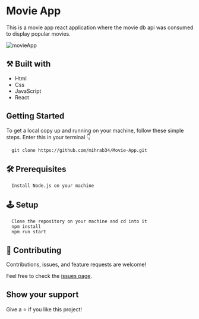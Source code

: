 # Movie App

This is a movie app react application where the movie db api was consumed to display popular movies.

![movieApp](https://user-images.githubusercontent.com/35562131/165871295-1bc6a722-39d3-4c0e-8487-6c48c0a29122.png)

## ⚒️  Built with

- Html
- Css
- JavaScript
- React

## Getting Started

To get a local copy up and running on your machine, follow these simple steps.
Enter this in your terminal 👇 
``` 
  git clone https://github.com/mihrab34/Movie-App.git
``` 
## 🛠️ Prerequisites
```
  Install Node.js on your machine
```
## 🕹️ Setup
```
  Clone the repository on your machine and cd into it
  npm install
  npm run start
```

## 🤝 Contributing

Contributions, issues, and feature requests are welcome!

Feel free to check the [issues page](../../issues/).

## Show your support

Give a ⭐️ if you like this project!